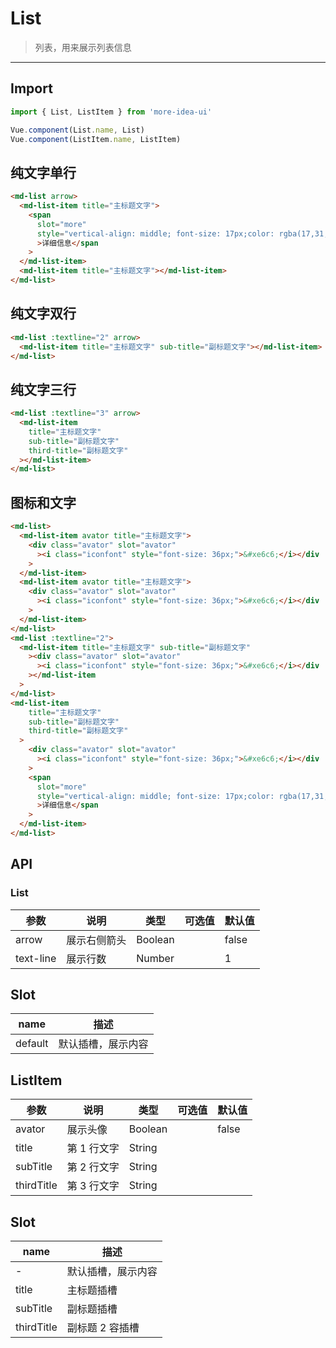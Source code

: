 <!--
 * @Descripttion:
 * @version:
 * @Author: lizt
 * @Date: 2021-01-08 15:14:21
 * @LastEditors: lizt
 * @LastEditTime: 2021-01-19 15:45:30
-->

# List

> 列表，用来展示列表信息

---

## Import

```javascript
import { List, ListItem } from 'more-idea-ui'

Vue.component(List.name, List)
Vue.component(ListItem.name, ListItem)
```

## 纯文字单行

```html
<md-list arrow>
  <md-list-item title="主标题文字">
    <span
      slot="more"
      style="vertical-align: middle; font-size: 17px;color: rgba(17,31,44,0.4);"
      >详细信息</span
    >
  </md-list-item>
  <md-list-item title="主标题文字"></md-list-item>
</md-list>
```

## 纯文字双行

```html
<md-list :textline="2" arrow>
  <md-list-item title="主标题文字" sub-title="副标题文字"></md-list-item>
</md-list>
```

## 纯文字三行

```html
<md-list :textline="3" arrow>
  <md-list-item
    title="主标题文字"
    sub-title="副标题文字"
    third-title="副标题文字"
  ></md-list-item>
</md-list>
```

## 图标和文字

```html
<md-list>
  <md-list-item avator title="主标题文字">
    <div class="avator" slot="avator"
      ><i class="iconfont" style="font-size: 36px;">&#xe6c6;</i></div
    >
  </md-list-item>
  <md-list-item avator title="主标题文字">
    <div class="avator" slot="avator"
      ><i class="iconfont" style="font-size: 36px;">&#xe6c6;</i></div
    >
  </md-list-item>
</md-list>
<md-list :textline="2">
  <md-list-item title="主标题文字" sub-title="副标题文字"
    ><div class="avator" slot="avator"
      ><i class="iconfont" style="font-size: 36px;">&#xe6c6;</i></div
    ></md-list-item
  >
</md-list>
<md-list-item
    title="主标题文字"
    sub-title="副标题文字"
    third-title="副标题文字"
  >
    <div class="avator" slot="avator"
      ><i class="iconfont" style="font-size: 36px;">&#xe6c6;</i></div
    >
    <span
      slot="more"
      style="vertical-align: middle; font-size: 17px;color: rgba(17,31,44,0.4);"
      >详细信息</span
    >
  </md-list-item>
</md-list>
```

## API

### List

| 参数      | 说明         | 类型    | 可选值 | 默认值 |
| --------- | ------------ | ------- | ------ | ------ |
| arrow     | 展示右侧箭头 | Boolean |        | false  |
| text-line | 展示行数     | Number  |        | 1      |

## Slot

| name    | 描述               |
| ------- | ------------------ |
| default | 默认插槽，展示内容 |

## ListItem

| 参数       | 说明        | 类型    | 可选值 | 默认值 |
| ---------- | ----------- | ------- | ------ | ------ |
| avator     | 展示头像    | Boolean |        | false  |
| title      | 第 1 行文字 | String  |        |        |
| subTitle   | 第 2 行文字 | String  |        |        |
| thirdTitle | 第 3 行文字 | String  |        |        |

## Slot

| name       | 描述               |
| ---------- | ------------------ |
| -          | 默认插槽，展示内容 |
| title      | 主标题插槽         |
| subTitle   | 副标题插槽         |
| thirdTitle | 副标题 2 容插槽    |
